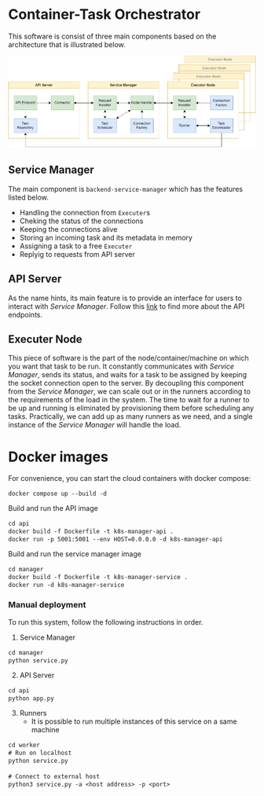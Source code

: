 # Container-Task Orchestrator

This software is consist of three main components based on the architecture that is illustrated below.

![System Design](/.github/images/design.png)

## Service Manager

The main component is `backend-service-manager` which has the features listed below.

- Handling the connection from `Executer`s
- Cheking the status of the connections
- Keeping the connections alive
- Storing an incoming task and its metadata in memory
- Assigning a task to a free `Executer`
- Replyig to requests from API server

## API Server

As the name hints, its main feature is to provide an interface for users to interact with _Service Manager_. Follow this [link](api/README.md) to find more about the API endpoints.

## Executer Node

This piece of software is the part of the node/container/machine on which you want that task to be run. It constantly communicates with _Service Manager_, sends its status, and waits for a task to be assigned by keeping the socket connection open to the server.
By decoupling this component from the _Service Manager_, we can scale out or in the runners according to the requirements of the load in the system. The time to wait for a runner to be up and running is eliminated by provisioning them before scheduling any tasks. Practically, we can add up as many runners as we need, and a single instance of the _Service Manager_ will handle the load.

# Docker images

For convenience, you can start the cloud containers with docker compose:

```shell
docker compose up --build -d
```

Build and run the API image

```shell
cd api
docker build -f Dockerfile -t k8s-manager-api .
docker run -p 5001:5001 --env HOST=0.0.0.0 -d k8s-manager-api

```

Build and run the service manager image

```shell
cd manager
docker build -f Dockerfile -t k8s-manager-service .
docker run -d k8s-manager-service
```

### Manual deployment

To run this system, follow the following instructions in order.

1. Service Manager

```shell
cd manager
python service.py
```

2. API Server

```shell
cd api
python app.py
```

3. Runners
   - It is possible to run multiple instances of this service on a same machine

```shell
cd worker
# Run on localhost
python service.py

# Connect to external host
python3 service.py -a <host address> -p <port>
```
